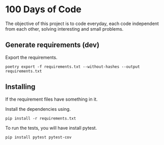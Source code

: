 # 100 Days of Code

The objective of this project is to code everyday, each code independent from each other, solving interesting and small problems.

## Generate requirements (dev)

Export the requirements.

```shell
poetry export -f requirements.txt --without-hashes --output requirements.txt
```

## Installing

If the requirement files have something in it.

Install the dependencies using.

```shell
pip install -r requirements.txt
```

To run the tests, you will have install pytest.

```shell
pip install pytest pytest-cov
```
